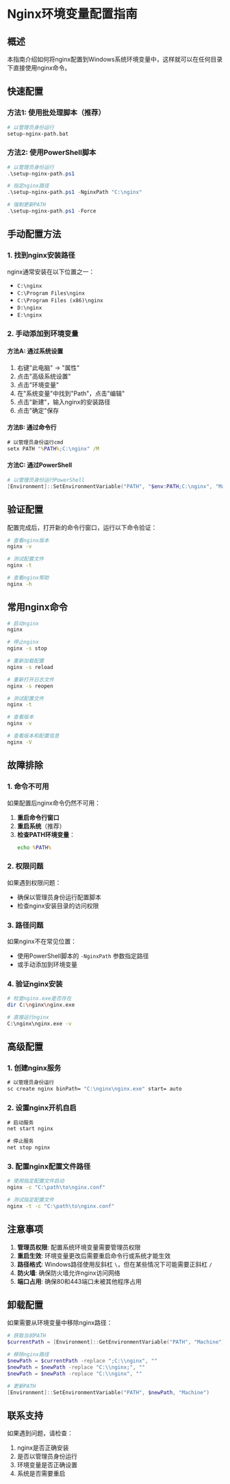 # Nginx环境变量配置指南

## 概述

本指南介绍如何将nginx配置到Windows系统环境变量中，这样就可以在任何目录下直接使用nginx命令。

## 快速配置

### 方法1: 使用批处理脚本（推荐）
```bash
# 以管理员身份运行
setup-nginx-path.bat
```

### 方法2: 使用PowerShell脚本
```powershell
# 以管理员身份运行
.\setup-nginx-path.ps1

# 指定nginx路径
.\setup-nginx-path.ps1 -NginxPath "C:\nginx"

# 强制更新PATH
.\setup-nginx-path.ps1 -Force
```

## 手动配置方法

### 1. 找到nginx安装路径
nginx通常安装在以下位置之一：
- `C:\nginx`
- `C:\Program Files\nginx`
- `C:\Program Files (x86)\nginx`
- `D:\nginx`
- `E:\nginx`

### 2. 手动添加到环境变量

#### 方法A: 通过系统设置
1. 右键"此电脑" → "属性"
2. 点击"高级系统设置"
3. 点击"环境变量"
4. 在"系统变量"中找到"Path"，点击"编辑"
5. 点击"新建"，输入nginx的安装路径
6. 点击"确定"保存

#### 方法B: 通过命令行
```cmd
# 以管理员身份运行cmd
setx PATH "%PATH%;C:\nginx" /M
```

#### 方法C: 通过PowerShell
```powershell
# 以管理员身份运行PowerShell
[Environment]::SetEnvironmentVariable("PATH", "$env:PATH;C:\nginx", "Machine")
```

## 验证配置

配置完成后，打开新的命令行窗口，运行以下命令验证：

```bash
# 查看nginx版本
nginx -v

# 测试配置文件
nginx -t

# 查看nginx帮助
nginx -h
```

## 常用nginx命令

```bash
# 启动nginx
nginx

# 停止nginx
nginx -s stop

# 重新加载配置
nginx -s reload

# 重新打开日志文件
nginx -s reopen

# 测试配置文件
nginx -t

# 查看版本
nginx -v

# 查看版本和配置信息
nginx -V
```

## 故障排除

### 1. 命令不可用
如果配置后nginx命令仍然不可用：

1. **重启命令行窗口**
2. **重启系统**（推荐）
3. **检查PATH环境变量**：
   ```cmd
   echo %PATH%
   ```

### 2. 权限问题
如果遇到权限问题：
- 确保以管理员身份运行配置脚本
- 检查nginx安装目录的访问权限

### 3. 路径问题
如果nginx不在常见位置：
- 使用PowerShell脚本的 `-NginxPath` 参数指定路径
- 或手动添加到环境变量

### 4. 验证nginx安装
```bash
# 检查nginx.exe是否存在
dir C:\nginx\nginx.exe

# 直接运行nginx
C:\nginx\nginx.exe -v
```

## 高级配置

### 1. 创建nginx服务
```cmd
# 以管理员身份运行
sc create nginx binPath= "C:\nginx\nginx.exe" start= auto
```

### 2. 设置nginx开机自启
```cmd
# 启动服务
net start nginx

# 停止服务
net stop nginx
```

### 3. 配置nginx配置文件路径
```bash
# 使用指定配置文件启动
nginx -c "C:\path\to\nginx.conf"

# 测试指定配置文件
nginx -t -c "C:\path\to\nginx.conf"
```

## 注意事项

1. **管理员权限**: 配置系统环境变量需要管理员权限
2. **重启生效**: 环境变量更改后需要重启命令行或系统才能生效
3. **路径格式**: Windows路径使用反斜杠 `\`，但在某些情况下可能需要正斜杠 `/`
4. **防火墙**: 确保防火墙允许nginx访问网络
5. **端口占用**: 确保80和443端口未被其他程序占用

## 卸载配置

如果需要从环境变量中移除nginx路径：

```powershell
# 获取当前PATH
$currentPath = [Environment]::GetEnvironmentVariable("PATH", "Machine")

# 移除nginx路径
$newPath = $currentPath -replace ";C:\\nginx", ""
$newPath = $newPath -replace "C:\\nginx;", ""
$newPath = $newPath -replace "C:\\nginx", ""

# 更新PATH
[Environment]::SetEnvironmentVariable("PATH", $newPath, "Machine")
```

## 联系支持

如果遇到问题，请检查：
1. nginx是否正确安装
2. 是否以管理员身份运行
3. 环境变量是否正确设置
4. 系统是否需要重启
